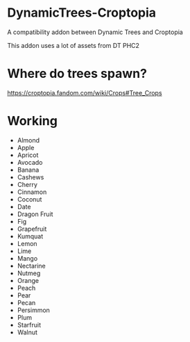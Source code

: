 # DynamicTrees-Croptopia
 A compatibility addon between Dynamic Trees and Croptopia

 This addon uses a lot of assets from DT PHC2

# Where do trees spawn? 

https://croptopia.fandom.com/wiki/Crops#Tree_Crops

# Working

- Almond
- Apple
- Apricot
- Avocado
- Banana
- Cashews
- Cherry
- Cinnamon
- Coconut
- Date
- Dragon Fruit
- Fig
- Grapefruit
- Kumquat
- Lemon
- Lime
- Mango
- Nectarine
- Nutmeg
- Orange
- Peach
- Pear
- Pecan
- Persimmon
- Plum
- Starfruit
- Walnut
